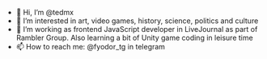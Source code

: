 - 👋 Hi, I’m @tedmx
- 👀 I’m interested in art, video games, history, science, politics and culture
- 🌳 I’m working as frontend JavaScript developer in LiveJournal as part of Rambler Group. Also learning a bit of Unity game coding in leisure time
- 📫 How to reach me: @fyodor_tg in telegram


